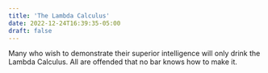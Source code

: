 ```yaml
---
title: 'The Lambda Calculus'
date: 2022-12-24T16:39:35-05:00
draft: false
---
```


Many who wish to demonstrate their superior intelligence will only drink the Lambda Calculus. All are offended that no bar knows how to make it.
